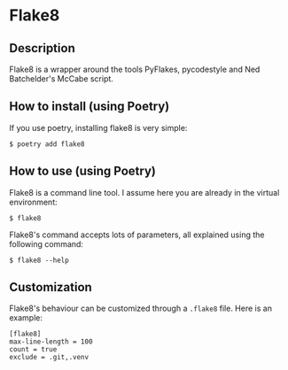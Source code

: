 # Flake8

## Description

Flake8 is a wrapper around the tools PyFlakes, pycodestyle and Ned Batchelder's McCabe script.


## How to install (using Poetry)

If you use poetry, installing flake8 is very simple:

```
$ poetry add flake8
```

## How to use (using Poetry)

Flake8 is a command line tool. I assume here you are already in the virtual environment:

```
$ flake8
```

Flake8's command accepts lots of parameters, all explained using the following command:

```
$ flake8 --help
```

## Customization

Flake8's behaviour can be customized through a `.flake8` file. Here is an example:

```
[flake8]
max-line-length = 100
count = true
exclude = .git,.venv
```